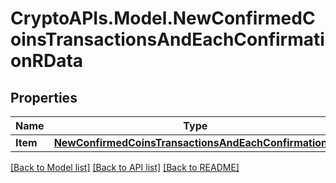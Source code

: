 # CryptoAPIs.Model.NewConfirmedCoinsTransactionsAndEachConfirmationRData

## Properties

Name | Type | Description | Notes
------------ | ------------- | ------------- | -------------
**Item** | [**NewConfirmedCoinsTransactionsAndEachConfirmationRI**](NewConfirmedCoinsTransactionsAndEachConfirmationRI.md) |  | 

[[Back to Model list]](../README.md#documentation-for-models) [[Back to API list]](../README.md#documentation-for-api-endpoints) [[Back to README]](../README.md)

